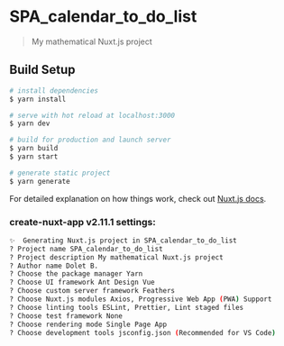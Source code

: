 # SPA_calendar_to_do_list

> My mathematical Nuxt.js project

## Build Setup

``` bash
# install dependencies
$ yarn install

# serve with hot reload at localhost:3000
$ yarn dev

# build for production and launch server
$ yarn build
$ yarn start

# generate static project
$ yarn generate
```

For detailed explanation on how things work, check out [Nuxt.js docs](https://nuxtjs.org).

### create-nuxt-app v2.11.1 settings:
```bash
✨  Generating Nuxt.js project in SPA_calendar_to_do_list
? Project name SPA_calendar_to_do_list
? Project description My mathematical Nuxt.js project
? Author name Dolet B.
? Choose the package manager Yarn
? Choose UI framework Ant Design Vue
? Choose custom server framework Feathers
? Choose Nuxt.js modules Axios, Progressive Web App (PWA) Support
? Choose linting tools ESLint, Prettier, Lint staged files
? Choose test framework None
? Choose rendering mode Single Page App
? Choose development tools jsconfig.json (Recommended for VS Code)
```